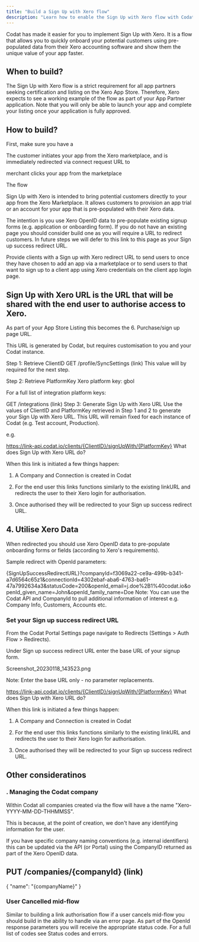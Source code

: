 ```yaml
---
title: "Build a Sign Up with Xero flow"
description: "Learn how to enable the Sign Up with Xero flow with Codat to support your app's certification"
---
```


Codat has made it easier for you to implement Sign Up with Xero. It is a flow that allows you to quickly onboard your potential customers using pre-populated data from their Xero accounting software and show them the unique value of your app faster. 

## When to build?

The Sign Up with Xero flow is a strict requirement for all app partners seeking certification and listing on the Xero App Store. Therefore, Xero expects to see a working example of the flow as part of your App Partner application. Note that you will only be able to launch your app and complete your listing once your application is fully approved.

## How to build?

First, make sure you have a 

The customer initiates your app from the Xero marketplace, and is immediately redirected via connect request URL to 

merchant clicks your app from the marketplace

The flow 

Sign Up with Xero is intended to bring potential customers directly to your app from the Xero Marketplace. It allows customers to provision an app trial or an account for your app that is pre-populated with their Xero data.

The intention is you use Xero OpenID data to pre-populate existing signup forms (e.g. application or onboarding form). If you do not have an existing page you should consider build one as you will require a URL to redirect customers. In future steps we will defer to this link to this page as your Sign up success redirect URL.

Provide clients with a Sign up with Xero  redirect URL to send users to once they have chosen to add an app via a marketplace or to send users to that want to sign up to a client app using Xero credentials on the client app login page.


## Sign Up with Xero URL is the URL that will be shared with the end user to authorise access to Xero.

As part of your App Store Listing this becomes the 6. Purchase/sign up page URL.

This URL is generated by Codat, but requires customisation to you and your Codat instance.

Step 1: Retrieve ClientID
GET /profile/SyncSettings (link)
This value will by required for the next step.

Step 2: Retrieve PlatformKey
Xero platform key: gbol 

For a full list of integration platform keys:

GET /integrations (link)
Step 3: Generate Sign Up with Xero URL
Use the values of ClientID and PlatformKey retrieved in Step 1 and 2 to generate your Sign Up with Xero URL. This URL will remain fixed for each instance of Codat (e.g. Test account, Production).

e.g.

https://link-api.codat.io/clients/{ClientID}/signUpWith/{PlatformKey}
What does Sign Up with Xero URL do?

When this link is initiated a few things happen:

1. A Company and Connection is created in Codat

2. For the end user this links functions similarly to the existing linkURL and redirects the user to their Xero login for authorisation.

3. Once authorised they will be redirected to your Sign up success redirect URL. 


## 4. Utilise Xero Data
When redirected you should use Xero OpenID data to pre-populate onboarding forms or fields (according to Xero's requirements). 

Sample redirect with OpenId parameters:

{SignUpSuccessRedirectURL}?companyId=f3069a22-ce9a-499b-b341-a7d6564c65z1&connectionId=4302ebaf-aba6-4763-ba61-47a7992634a3&statusCode=200&openId_email=j.doe%2B1%40codat.io&openId_given_name=John&openId_family_name=Doe
Note: You can use the Codat API and CompanyId to pull additional information of interest e.g. Company Info, Customers, Accounts etc.


### Set your Sign up success redirect URL

From the Codat Portal Settings page navigate to Redirects (Settings > Auth Flow > Redirects).

Under Sign up success redirect URL enter the base URL of your signup form.

Screenshot_20230118_143523.png

Note: Enter the base URL only - no parameter replacements.



https://link-api.codat.io/clients/{ClientID}/signUpWith/{PlatformKey}
What does Sign Up with Xero URL do?

When this link is initiated a few things happen:

1. A Company and Connection is created in Codat

2. For the end user this links functions similarly to the existing linkURL and redirects the user to their Xero login for authorisation.

3. Once authorised they will be redirected to your Sign up success redirect URL. 

## Other consideratinos

### . Managing the Codat company
Within Codat all companies created via the flow will have a the name "Xero-YYYY-MM-DD-THHMMSS".

This is because, at the point of creation, we don't have any identifying information for the user. 

If you have specific company naming conventions (e.g. internal identifiers) this can be updated via the API (or Portal) using the CompanyID returned as part of the Xero OpenID data.

PUT /companies/{companyId} (link)
-----------------------------
{
   "name": "{companyName}"
}

### User Cancelled mid-flow
Similar to building a link authorisation flow if a user cancels mid-flow you should build in the ability to handle via an error page. As part of the OpenId response parameters you will receive the appropriate status code. For a full list of codes see Status codes and errors.

 